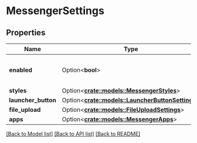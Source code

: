 # MessengerSettings

## Properties

Name | Type | Description | Notes
------------ | ------------- | ------------- | -------------
**enabled** | Option<**bool**> | Whether or not messenger is enabled | [optional]
**styles** | Option<[**crate::models::MessengerStyles**](MessengerStyles.md)> |  | [optional]
**launcher_button** | Option<[**crate::models::LauncherButtonSettings**](LauncherButtonSettings.md)> |  | [optional]
**file_upload** | Option<[**crate::models::FileUploadSettings**](FileUploadSettings.md)> |  | [optional]
**apps** | Option<[**crate::models::MessengerApps**](MessengerApps.md)> |  | [optional]

[[Back to Model list]](../README.md#documentation-for-models) [[Back to API list]](../README.md#documentation-for-api-endpoints) [[Back to README]](../README.md)



